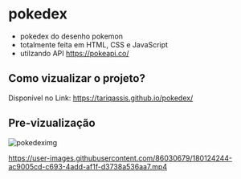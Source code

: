 # pokedex
 - pokedex do desenho pokemon
 - totalmente feita em HTML, CSS e JavaScript
 - utilzando API https://pokeapi.co/

## Como vizualizar o projeto?

Disponível no Link: https://tariqassis.github.io/pokedex/

## Pre-vizualização

![pokedeximg](https://user-images.githubusercontent.com/86030679/180122616-ac16f6f8-af40-4979-9251-f8bb1f52b08f.jpg)

https://user-images.githubusercontent.com/86030679/180124244-ac9005cd-c693-4add-af1f-d3738a536aa7.mp4
